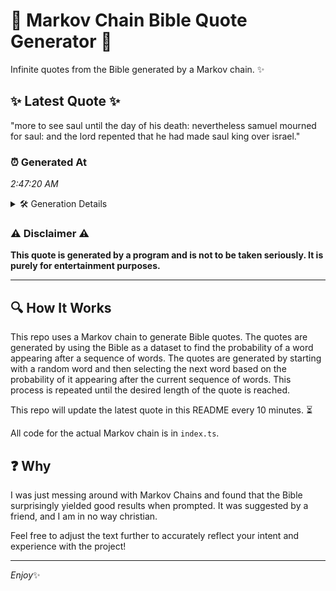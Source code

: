 # 📖 Markov Chain Bible Quote Generator 📖

Infinite quotes from the Bible generated by a Markov chain. ✨

## ✨ Latest Quote ✨
"more to see saul until the day of his death: nevertheless samuel mourned for saul: and the lord repented that he had made saul king over israel."

### ⏰ Generated At
*2:47:20 AM*

<details>
    <summary>🛠️ Generation Details</summary>
    <p>
        <strong>🌱 Seed:</strong> more<br>
        <strong>🔄 Iterations:</strong> 26<br>
        <strong>📜 Context History:</strong><br>[ more ]: to<br>[ more, to ]: see<br>[ more, to, see ]: saul<br>[ more, to, see, saul ]: until<br>[ more, to, see, saul, until ]: the<br>[ more, to, see, saul, until, the ]: day<br>[ to, see, saul, until, the, day ]: of<br>[ see, saul, until, the, day, of ]: his<br>[ saul, until, the, day, of, his ]: death:<br>[ until, the, day, of, his, death: ]: nevertheless<br>[ the, day, of, his, death:, nevertheless ]: samuel<br>[ day, of, his, death:, nevertheless, samuel ]: mourned<br>[ of, his, death:, nevertheless, samuel, mourned ]: for<br>[ his, death:, nevertheless, samuel, mourned, for ]: saul:<br>[ death:, nevertheless, samuel, mourned, for, saul: ]: and<br>[ nevertheless, samuel, mourned, for, saul:, and ]: the<br>[ samuel, mourned, for, saul:, and, the ]: lord<br>[ mourned, for, saul:, and, the, lord ]: repented<br>[ for, saul:, and, the, lord, repented ]: that<br>[ saul:, and, the, lord, repented, that ]: he<br>[ and, the, lord, repented, that, he ]: had<br>[ the, lord, repented, that, he, had ]: made<br>[ lord, repented, that, he, had, made ]: saul<br>[ repented, that, he, had, made, saul ]: king<br>[ that, he, had, made, saul, king ]: over<br>[ he, had, made, saul, king, over ]: israel.<br>
    </p>
</details>

### ⚠️ Disclaimer ⚠️
**This quote is generated by a program and is not to be taken seriously. It is purely for entertainment purposes.**

---

## 🔍 How It Works

This repo uses a Markov chain to generate Bible quotes. The quotes are generated by using the Bible as a dataset to find the probability of a word appearing after a sequence of words. The quotes are generated by starting with a random word and then selecting the next word based on the probability of it appearing after the current sequence of words. This process is repeated until the desired length of the quote is reached.

This repo will update the latest quote in this README every 10 minutes. ⏳

All code for the actual Markov chain is in `index.ts`.

## ❓ Why

I was just messing around with Markov Chains and found that the Bible surprisingly yielded good results when prompted. 
It was suggested by a friend, and I am in no way christian.

Feel free to adjust the text further to accurately reflect your intent and experience with the project!

---

*Enjoy*✨
